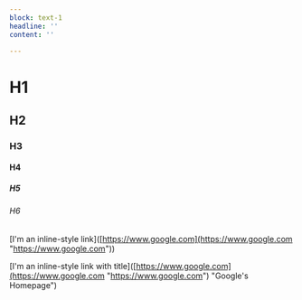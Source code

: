 ```yaml
---
block: text-1
headline: ''
content: ''

---
```

# H1

## H2

### H3

#### H4

##### H5

###### H6

[I'm an inline-style link\]([https://www.google.com](https://www.google.com "https://www.google.com"))

[I'm an inline-style link with title\]([https://www.google.com](https://www.google.com "https://www.google.com") "Google's Homepage")